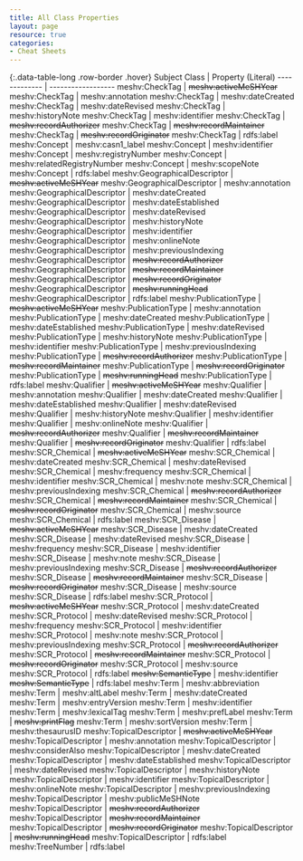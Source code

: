 ```yaml
---
title: All Class Properties
layout: page
resource: true
categories:
- Cheat Sheets
---
```


{:.data-table-long .row-border .hover}
Subject Class | Property (Literal)
------------- | ------------------
meshv:CheckTag | <s>meshv:activeMeSHYear</s>
meshv:CheckTag | meshv:annotation
meshv:CheckTag | meshv:dateCreated
meshv:CheckTag | meshv:dateRevised
meshv:CheckTag | meshv:historyNote
meshv:CheckTag | meshv:identifier
meshv:CheckTag | <s>meshv:recordAuthorizer</s>
meshv:CheckTag | <s>meshv:recordMaintainer</s>
meshv:CheckTag | <s>meshv:recordOriginator</s>
meshv:CheckTag | rdfs:label
meshv:Concept | meshv:casn1_label
meshv:Concept | meshv:identifier
meshv:Concept | meshv:registryNumber
meshv:Concept | meshv:relatedRegistryNumber
meshv:Concept | meshv:scopeNote
meshv:Concept | rdfs:label
meshv:GeographicalDescriptor | <s>meshv:activeMeSHYear</s>
meshv:GeographicalDescriptor | meshv:annotation
meshv:GeographicalDescriptor | meshv:dateCreated
meshv:GeographicalDescriptor | meshv:dateEstablished
meshv:GeographicalDescriptor | meshv:dateRevised
meshv:GeographicalDescriptor | meshv:historyNote
meshv:GeographicalDescriptor | meshv:identifier
meshv:GeographicalDescriptor | meshv:onlineNote
meshv:GeographicalDescriptor | meshv:previousIndexing
meshv:GeographicalDescriptor | <s>meshv:recordAuthorizer</s>
meshv:GeographicalDescriptor | <s>meshv:recordMaintainer</s>
meshv:GeographicalDescriptor | <s>meshv:recordOriginator</s>
meshv:GeographicalDescriptor | <s>meshv:runningHead</s>
meshv:GeographicalDescriptor | rdfs:label
meshv:PublicationType | <s>meshv:activeMeSHYear</s>
meshv:PublicationType | meshv:annotation
meshv:PublicationType | meshv:dateCreated
meshv:PublicationType | meshv:dateEstablished
meshv:PublicationType | meshv:dateRevised
meshv:PublicationType | meshv:historyNote
meshv:PublicationType | meshv:identifier
meshv:PublicationType | meshv:previousIndexing
meshv:PublicationType | <s>meshv:recordAuthorizer</s>
meshv:PublicationType | <s>meshv:recordMaintainer</s>
meshv:PublicationType | <s>meshv:recordOriginator</s>
meshv:PublicationType | <s>meshv:runningHead</s>
meshv:PublicationType | rdfs:label
meshv:Qualifier | <s>meshv:activeMeSHYear</s>
meshv:Qualifier | meshv:annotation
meshv:Qualifier | meshv:dateCreated
meshv:Qualifier | meshv:dateEstablished
meshv:Qualifier | meshv:dateRevised
meshv:Qualifier | meshv:historyNote
meshv:Qualifier | meshv:identifier
meshv:Qualifier | meshv:onlineNote
meshv:Qualifier | <s>meshv:recordAuthorizer</s>
meshv:Qualifier | <s>meshv:recordMaintainer</s>
meshv:Qualifier | <s>meshv:recordOriginator</s>
meshv:Qualifier | rdfs:label
meshv:SCR_Chemical | <s>meshv:activeMeSHYear</s>
meshv:SCR_Chemical | meshv:dateCreated
meshv:SCR_Chemical | meshv:dateRevised
meshv:SCR_Chemical | meshv:frequency
meshv:SCR_Chemical | meshv:identifier
meshv:SCR_Chemical | meshv:note
meshv:SCR_Chemical | meshv:previousIndexing
meshv:SCR_Chemical | <s>meshv:recordAuthorizer</s>
meshv:SCR_Chemical | <s>meshv:recordMaintainer</s>
meshv:SCR_Chemical | <s>meshv:recordOriginator</s>
meshv:SCR_Chemical | meshv:source
meshv:SCR_Chemical | rdfs:label
meshv:SCR_Disease | <s>meshv:activeMeSHYear</s>
meshv:SCR_Disease | meshv:dateCreated
meshv:SCR_Disease | meshv:dateRevised
meshv:SCR_Disease | meshv:frequency
meshv:SCR_Disease | meshv:identifier
meshv:SCR_Disease | meshv:note
meshv:SCR_Disease | meshv:previousIndexing
meshv:SCR_Disease | <s>meshv:recordAuthorizer</s>
meshv:SCR_Disease | <s>meshv:recordMaintainer</s>
meshv:SCR_Disease | <s>meshv:recordOriginator</s>
meshv:SCR_Disease | meshv:source
meshv:SCR_Disease | rdfs:label
meshv:SCR_Protocol | <s>meshv:activeMeSHYear</s>
meshv:SCR_Protocol | meshv:dateCreated
meshv:SCR_Protocol | meshv:dateRevised
meshv:SCR_Protocol | meshv:frequency
meshv:SCR_Protocol | meshv:identifier
meshv:SCR_Protocol | meshv:note
meshv:SCR_Protocol | meshv:previousIndexing
meshv:SCR_Protocol | <s>meshv:recordAuthorizer</s>
meshv:SCR_Protocol | <s>meshv:recordMaintainer</s>
meshv:SCR_Protocol | <s>meshv:recordOriginator</s>
meshv:SCR_Protocol | meshv:source
meshv:SCR_Protocol | rdfs:label
<s>meshv:SemanticType</s> | meshv:identifier
<s>meshv:SemanticType</s> | rdfs:label
meshv:Term | meshv:abbreviation
meshv:Term | meshv:altLabel
meshv:Term | meshv:dateCreated
meshv:Term | meshv:entryVersion
meshv:Term | meshv:identifier
meshv:Term | meshv:lexicalTag
meshv:Term | meshv:prefLabel
meshv:Term | <s>meshv:printFlag</s>
meshv:Term | meshv:sortVersion
meshv:Term | meshv:thesaurusID
meshv:TopicalDescriptor | <s>meshv:activeMeSHYear</s>
meshv:TopicalDescriptor | meshv:annotation
meshv:TopicalDescriptor | meshv:considerAlso
meshv:TopicalDescriptor | meshv:dateCreated
meshv:TopicalDescriptor | meshv:dateEstablished
meshv:TopicalDescriptor | meshv:dateRevised
meshv:TopicalDescriptor | meshv:historyNote
meshv:TopicalDescriptor | meshv:identifier
meshv:TopicalDescriptor | meshv:onlineNote
meshv:TopicalDescriptor | meshv:previousIndexing
meshv:TopicalDescriptor | meshv:publicMeSHNote
meshv:TopicalDescriptor | <s>meshv:recordAuthorizer</s>
meshv:TopicalDescriptor | <s>meshv:recordMaintainer</s>
meshv:TopicalDescriptor | <s>meshv:recordOriginator</s>
meshv:TopicalDescriptor | <s>meshv:runningHead</s>
meshv:TopicalDescriptor | rdfs:label
meshv:TreeNumber | rdfs:label
